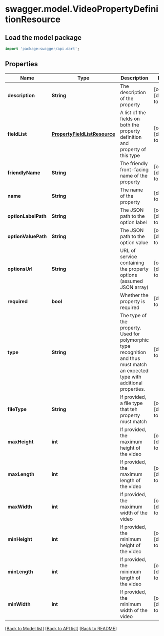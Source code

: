 # swagger.model.VideoPropertyDefinitionResource

## Load the model package
```dart
import 'package:swagger/api.dart';
```

## Properties
Name | Type | Description | Notes
------------ | ------------- | ------------- | -------------
**description** | **String** | The description of the property | [optional] [default to null]
**fieldList** | [**PropertyFieldListResource**](PropertyFieldListResource.md) | A list of the fields on both the property definition and property of this type | [optional] [default to null]
**friendlyName** | **String** | The friendly front-facing name of the property | [optional] [default to null]
**name** | **String** | The name of the property | [default to null]
**optionLabelPath** | **String** | The JSON path to the option label | [optional] [default to null]
**optionValuePath** | **String** | The JSON path to the option value | [optional] [default to null]
**optionsUrl** | **String** | URL of service containing the property options (assumed JSON array) | [optional] [default to null]
**required** | **bool** | Whether the property is required | [default to null]
**type** | **String** | The type of the property. Used for polymorphic type recognition and thus must match an expected type with additional properties. | [default to null]
**fileType** | **String** | If provided, a file type that teh property must match | [optional] [default to null]
**maxHeight** | **int** | If provided, the maximum height of the video | [optional] [default to null]
**maxLength** | **int** | If provided, the maximum length of the video | [optional] [default to null]
**maxWidth** | **int** | If provided, the maximum width of the video | [optional] [default to null]
**minHeight** | **int** | If provided, the minimum height of the video | [optional] [default to null]
**minLength** | **int** | If provided, the minimum length of the video | [optional] [default to null]
**minWidth** | **int** | If provided, the minimum width of the video | [optional] [default to null]

[[Back to Model list]](../README.md#documentation-for-models) [[Back to API list]](../README.md#documentation-for-api-endpoints) [[Back to README]](../README.md)


